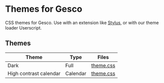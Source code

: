 # Themes for Gesco

CSS themes for Gesco. Use with an extension like [Stylus](https://github.com/openstyles/stylus/), or with our theme loader Userscript.

## Themes
| Theme | Type | Files |
|-------|------|----------|
| Dark  | Full | [theme.css](themes/dark/theme.css) |
| High contrast calendar | Calendar| [theme.css](themes/calendar-high-contrast/theme.css) |